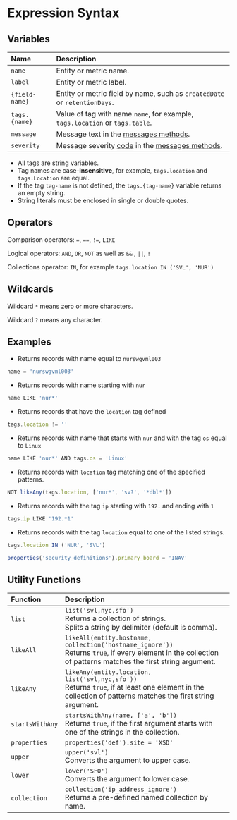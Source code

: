 # Expression Syntax

## Variables

| Name | Description |
|:---|:---|
| `name` | Entity or metric name. |
| `label` | Entity or metric label. |
| `{field-name}` | Entity or metric field by name, such as `createdDate` or `retentionDays`. |
| `tags.{name}` | Value of tag with name `name`, for example, `tags.location` or `tags.table`. |
| `message`| Message text in the [messages methods](../../api/data/messages/README.md).|
| `severity`|Message severity [code](../../shared/severity.md) in the [messages methods](../../api/data/messages/README.md).|

* All tags are string variables.
* Tag names are case-**insensitive**, for example, `tags.location` and `tags.Location` are equal.
* If the tag `tag-name` is not defined, the `tags.{tag-name}` variable returns an empty string.
* String literals must be enclosed in single or double quotes.

## Operators

Comparison operators: `=`, `==`, `!=`, `LIKE`

Logical operators: `AND`, `OR`, `NOT` as well as `&&` , `||`, `!`

Collections operator: `IN`, for example `tags.location IN ('SVL', 'NUR')`

## Wildcards

Wildcard `*` means zero or more characters.

Wildcard `?` means any character.

## Examples

* Returns records with name equal to `nurswgvml003`

```javascript
name = 'nurswgvml003'
```

* Returns records with name starting with `nur`

```javascript
name LIKE 'nur*'
```

* Returns records that have the `location` tag defined

```javascript
tags.location != ''
```

* Returns records with name that starts with `nur` and with the tag `os` equal to `Linux`

```javascript
name LIKE 'nur*' AND tags.os = 'Linux'
```

* Returns records with `location` tag matching one of the specified patterns.

```javascript
NOT likeAny(tags.location, ['nur*', 'sv?', '*dbl*'])
```

* Returns records with the tag `ip` starting with `192.` and ending with `1`

```javascript
tags.ip LIKE '192.*1'
```

* Returns records with the tag `location` equal to one of the listed strings.

```javascript
tags.location IN ('NUR', 'SVL')
```

```javascript
properties('security_definitions').primary_board = 'INAV'
```

## Utility Functions

| **Function**   | **Description**  |
|:---|:---|
| `list`       | `list('svl,nyc,sfo')`<br>Returns a collection of strings. <br>Splits a string by delimiter (default is comma).          |
| `likeAll`    | `likeAll(entity.hostname, collection('hostname_ignore'))`<br>Returns `true`, if every element in the collection of patterns matches the first string argument.        |
| `likeAny`    | `likeAny(entity.location, list('svl,nyc,sfo'))`<br>Returns `true`, if at least one element in the collection of patterns matches the first string argument. |
| `startsWithAny` | `startsWithAny(name, ['a', 'b'])`<br>Returns `true`, if the first argument starts with one of the strings in the collection. |
| `properties` | `properties('def').site = 'XSD'` | Returns `tag=value` map for property of the specified type. |
| `upper`      | `upper('svl')`<br>Converts the argument to upper case.  |
| `lower`      | `lower('SFO')`<br>Converts the argument to lower case.  |
| `collection` | `collection('ip_address_ignore')`<br>Returns a pre-defined named collection by name.  |
